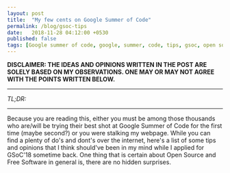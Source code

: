 ```yaml
---
layout: post
title:  "My few cents on Google Summer of Code"
permalink: /blog/gsoc-tips
date:   2018-11-28 04:12:00 +0530
published: false
tags: [Google summer of code, google, summer, code, tips, gsoc, open source, foss, free software]
---
```



**DISCLAIMER: THE IDEAS AND OPINIONS WRITTEN IN THE POST ARE SOLELY BASED ON MY OBSERVATIONS. ONE MAY OR MAY NOT AGREE WITH THE POINTS WRITTEN BELOW.**

----

_TL;DR:_ 

----

Because you are reading this, either you must be among those thousands who are/will be trying their best shot at Google Summer of Code for the first time (maybe second?) or you were stalking my webpage. While you can find a plenty of do's and dont's over the internet, here's a list of some tips and opinions that I think should've been in my mind while I applied for GSoC'18 sometime back. One thing that is certain about Open Source and Free Software in general is, there are no hidden surprises.